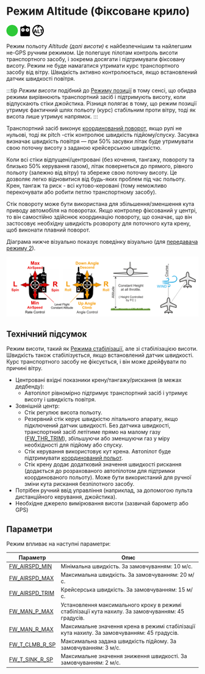 # Режим Altitude (Фіксоване крило)

<img src="../../assets/site/difficulty_easy.png" title="Easy to fly" width="30px" />&nbsp;<img src="../../assets/site/remote_control.svg" title="Необхідний ручний/дистанційний пульт" width="30px" />&nbsp;<img src="../../assets/site/altitude_icon.svg" title="Необхідна висота над рівнем моря (наприклад, Baro, Rangefinder)" width="30px" />

Режим польоту _Altitude (далі висоти)_ є найбезпечнішим та найлегшим не-GPS ручним режимом. Це полегшує пілотам контроль висоти транспортного засобу, і зокрема досягати і підтримувати фіксовану висоту. Режим не буде намагатися утримати курс транспортного засобу від вітру. Швидкість активно контролюється, якщо встановлений датчик швидкості повітря.

:::tip
_Режим висоти_ подібний до [Режиму позиції](../flight_modes_fw/position.md) в тому сенсі, що обидва режими вирівнюють транспортний засіб і підтримують висоту, коли відпускають стіки джойстика. Різниця полягає в тому, що режим позиції утримує фактичний шлях польоту (курс) стабільним проти вітру, тоді як висота лише утримує напрямок.
:::

Транспортний засіб виконує [координований поворот](https://en.wikipedia.org/wiki/Coordinated_flight), якщо рулі не нульові, тоді як pitch -стік контролює швидкість підйому/спуску. Засувка визначає швидкість повітря — при 50% засувки літак буде утримувати свою поточну висоту з заданою крейсерською швидкістю.

Коли всі стіки відпущені/центровані (без кочення, тангажу, повороту та близько 50% керування газом), літак повернеться до прямого, рівного польоту (залежно від вітру) та збереже свою поточну висоту. Це дозволяє легко відновитися від будь-яких проблем під час польоту. Крен, тангаж та риск - всі кутово-керовані (тому неможливо перекочувати або робити петлю транспортному засобу).

Стік повороту може бути використана для збільшення/зменшення кута приводу автомобіля на поворотах. Якщо контролер фіксований у центрі, то він самостійно здійснює координацію повороту, що означає, що він застосовує необхідну швидкість розвороту для поточного кута крену, щоб виконати плавний поворот.

Діаграма нижче візуально показує поведінку візуально (для [передавача режиму 2](../getting_started/rc_transmitter_receiver.md#transmitter_modes)).

![Altitude Control FW](../../assets/flight_modes/altitude_fw.png)

## Технічний підсумок

Режим висоти, такий як [Режима стабілізації](../flight_modes_fw/stabilized.md), але зі стабілізацією висоти. Швидкість також стабілізується, якщо встановлений датчик швидкості. Курс транспортного засобу не фіксується, і він може дрейфувати по причині вітру.

- Центровані вхідні показники крену/тангажу/рискання (в межах дедбенду):
  - Автопілот рівномірно підтримує транспортний засіб і утримує висоту і швидкість повітря.
- Зовнішній центр:
  - Стік регулює висота польоту.
  - Резервний стік керує швидкістю літального апарату, якщо підключений датчик швидкості. Без датчика швидкості, транспортний засіб летітиме прямо на малому газу ([FW_THR_TRIM](../advanced_config/parameter_reference.md#FW_THR_TRIM)), збільшуючи або зменшуючи газ у міру необхідності для підйому або спуску.
  - Стік керування використовує кут крена. Автопілот буде підтримувати [координований польот](https://en.wikipedia.org/wiki/Coordinated_flight).
  - Стік крену додає додатковий значення швидкості рискання (додається до розрахованого автопілотом для підтримки координованого польоту). Може бути використаний для ручної зміни кута рискання безпілотного засобу.
- Потрібен ручний ввід управління (наприклад, за допомогою пульта дистанційного керування, джойстика).
- Необхідне джерело вимірювання висоти (зазвичай барометр або GPS)

## Параметри

Режим впливає на наступні параметри:

| Параметр                                                                                                | Опис                                                                                               |
| ------------------------------------------------------------------------------------------------------- | -------------------------------------------------------------------------------------------------- |
| <a id="FW_AIRSPD_MIN"></a>[FW_AIRSPD_MIN](../advanced_config/parameter_reference.md#FW_AIRSPD_MIN)     | Мінімальна швидкість. За замовчуванням: 10 м/с.                                                    |
| <a id="FW_AIRSPD_MAX"></a>[FW_AIRSPD_MAX](../advanced_config/parameter_reference.md#FW_AIRSPD_MAX)     | Максимальна швидкість. За замовчуванням: 20 м/с.                                                   |
| <a id="FW_AIRSPD_TRIM"></a>[FW_AIRSPD_TRIM](../advanced_config/parameter_reference.md#FW_AIRSPD_TRIM)   | Крейсерська швидкість. За замовчуванням: 15 м/с.                                                   |
| <a id="FW_MAN_P_MAX"></a>[FW_MAN_P_MAX](../advanced_config/parameter_reference.md#FW_MAN_P_MAX)       | Установлення максимального кроку в режимі стабілізації кута нахилу. За замовчуванням: 45 градусів. |
| <a id="FW_MAN_R_MAX"></a>[FW_MAN_R_MAX](../advanced_config/parameter_reference.md#FW_MAN_R_MAX)       | Максимальне значення крена в режимі стабілізації кута нахилу. За замовчуванням: 45 градусів.       |
| <a id="FW_T_CLMB_R_SP"></a>[FW_T_CLMB_R_SP](../advanced_config/parameter_reference.md#FW_T_CLMB_R_SP) | Максимальна задана швидкість підйому. За замовчуванням: 3 м/с.                                     |
| <a id="FW_T_SINK_R_SP"></a>[FW_T_SINK_R_SP](../advanced_config/parameter_reference.md#FW_T_SINK_R_SP) | Максимальне значення зниження швидкості. За замовчуванням: 2 м/с.                                  |


<!--
FW notes:
FW position controller is basically 2 independent pieces
* L1 is for navigation - determines the roll and yaw needed to achieve the desired waypoint (or loiter)
* TECS is for speed and height control - determines throttle and elevator position needed to achieve the commanded altitude and airspeed
Overall that gives you an attitude setpoint (roll, pitch, yaw) and throttle which is sent off to the attitude controller
-->
